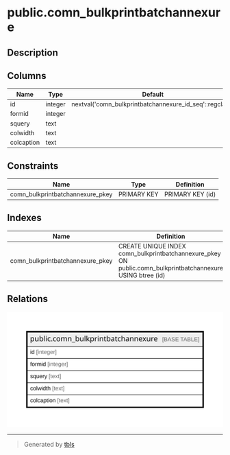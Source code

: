 # public.comn_bulkprintbatchannexure

## Description

## Columns

| Name | Type | Default | Nullable | Children | Parents | Comment |
| ---- | ---- | ------- | -------- | -------- | ------- | ------- |
| id | integer | nextval('comn_bulkprintbatchannexure_id_seq'::regclass) | false |  |  |  |
| formid | integer |  | false |  |  |  |
| squery | text |  | false |  |  |  |
| colwidth | text |  | true |  |  |  |
| colcaption | text |  | true |  |  |  |

## Constraints

| Name | Type | Definition |
| ---- | ---- | ---------- |
| comn_bulkprintbatchannexure_pkey | PRIMARY KEY | PRIMARY KEY (id) |

## Indexes

| Name | Definition |
| ---- | ---------- |
| comn_bulkprintbatchannexure_pkey | CREATE UNIQUE INDEX comn_bulkprintbatchannexure_pkey ON public.comn_bulkprintbatchannexure USING btree (id) |

## Relations

![er](public.comn_bulkprintbatchannexure.svg)

---

> Generated by [tbls](https://github.com/k1LoW/tbls)
